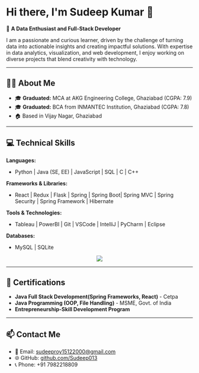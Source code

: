 # Hi there, I'm Sudeep Kumar 👋

🌟 **A Data Enthusiast and Full-Stack Developer**

I am a passionate and curious learner, driven by the challenge of turning data into actionable insights and creating impactful solutions. With expertise in data analytics, visualization, and web development, I enjoy working on diverse projects that blend creativity with technology.

---

## 👨‍🎓 **About Me**

- 🎓 **Graduated:** MCA at AKG Engineering College, Ghaziabad (CGPA: 7.9)  
- 🎓 **Graduated:** BCA from INMANTEC Institution, Ghaziabad (CGPA: 7.8)  
- 🏠 Based in Vijay Nagar, Ghaziabad  

---

## 💻 **Technical Skills**

**Languages:**  
- Python | Java (SE, EE) | JavaScript | SQL  | C | C++

**Frameworks & Libraries:**  
- React | Redux | Flask | Spring | Spring Boot| Spring MVC | Spring Security | Spring Framework | Hibernate 

**Tools & Technologies:**  
- Tableau | PowerBI | Git | VSCode | IntelliJ | PyCharm  | Eclipse

**Databases:**  
- MySQL | SQLite  


<p align="center">
  <a href="https://skillicons.dev">
    <img src="https://skillicons.dev/icons?i=js,html,css,bootstrap,tailwind,react,redux,python,flask,java,spring,nodejs,git,kubernetes,docker" />
  </a>
</p>

---

## 📜 **Certifications**
- **Java Full Stack Development(Spring Frameworks, React)** - Cetpa
- **Java Programming (OOP, File Handling)** - MSME, Govt. of India  
- **Entrepreneurship-Skill Development Program**  

---

## 📫 **Contact Me**

- 📧 Email: [sudeeproy15122000@gmail.com](mailto:sudeeproy15122000@gmail.com)  
- 🌐 GitHub: [github.com/Sudeep013](https://github.com/Sudeep013)  
- 📞 Phone: +91 7982218809  

